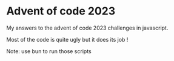 # Advent of code 2023

My answers to the advent of code 2023 challenges in javascript.  

Most of the code is quite ugly but it does its job !  

Note: use bun to run those scripts  
